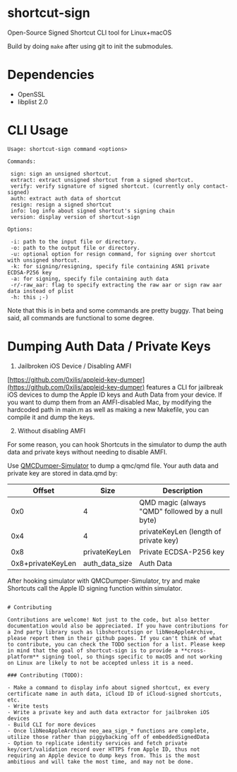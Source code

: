 # shortcut-sign
 Open-Source Signed Shortcut CLI tool for Linux+macOS

Build by doing `make` after using git to init the submodules.

# Dependencies

- OpenSSL
- libplist 2.0

# CLI Usage
```
Usage: shortcut-sign command <options>

Commands:

 sign: sign an unsigned shortcut.
 extract: extract unsigned shortcut from a signed shortcut.
 verify: verify signature of signed shortcut. (currently only contact-signed)
 auth: extract auth data of shortcut
 resign: resign a signed shortcut
 info: log info about signed shortcut's signing chain
 version: display version of shortcut-sign

Options:

 -i: path to the input file or directory.
 -o: path to the output file or directory.
 -u: optional option for resign command, for signing over shortcut with unsigned shortcut.
 -k: for signing/resigning, specify file containing ASN1 private ECDSA-P256 key
 -a: for signing, specify file containing auth data
 -r/-raw_aar: flag to specify extracting the raw aar or sign raw aar data instead of plist
 -h: this ;-)

```

Note that this is in beta and some commands are pretty buggy. That being said, all commands are functional to some degree.

# Dumping Auth Data / Private Keys

1. Jailbroken iOS Device / Disabling AMFI

[https://github.com/0xilis/appleid-key-dumper](https://github.com/0xilis/appleid-key-dumper) features a CLI for jailbreak iOS devices to dump the Apple ID keys and Auth Data from your device. If you want to dump them from an AMFI-disabled Mac, by modifying the hardcoded path in main.m as well as making a new Makefile, you can compile it and dump the keys.

2. Without disabling AMFI

For some reason, you can hook Shortcuts in the simulator to dump the auth data and private keys without needing to disable AMFI.

Use [QMCDumper-Simulator](https://github.com/0xilis/QMCDumper-Simulator) to dump a qmc/qmd file. Your auth data and private key are stored in data.qmd by:

| Offset | Size | Description |
| --- | --- | --- |
| 0x0 | 4 | QMD magic (always "QMD" followed by a null byte) |
| 0x4 | 4 | privateKeyLen (length of private key) |
| 0x8 | privateKeyLen | Private ECDSA-P256 key |
| 0x8+privateKeyLen | auth_data_size | Auth Data |

After hooking simulator with QMCDumper-Simulator, try and make Shortcuts call the Apple ID signing function within simulator.
```

# Contributing

Contributions are welcome! Not just to the code, but also better documentation would also be appreciated. If you have contributions for a 2nd party library such as libshortcutsign or libNeoAppleArchive, please report them in their github pages. If you can't think of what to contribute, you can check the TODO section for a list. Please keep in mind that the goal of shortcut-sign is to provide a **cross-platform** signing tool, so things specific to macOS and not working on Linux are likely to not be accepted unless it is a need.

### Contributing (TODO):

- Make a command to display info about signed shortcut, ex every certificate name in auth data, iCloud ID of iCloud-signed shortcuts, etc.
- Write tests
- Write a private key and auth data extractor for jailbroken iOS devices
- Build CLI for more devices
- Once libNeoAppleArchive neo_aea_sign_* functions are complete, utilize those rather than piggybacking off of embeddedSignedData
- Option to replicate identity services and fetch private key/cert/validation record over HTTPS from Apple ID, thus not requiring an Apple device to dump keys from. This is the most ambitious and will take the most time, and may not be done.
